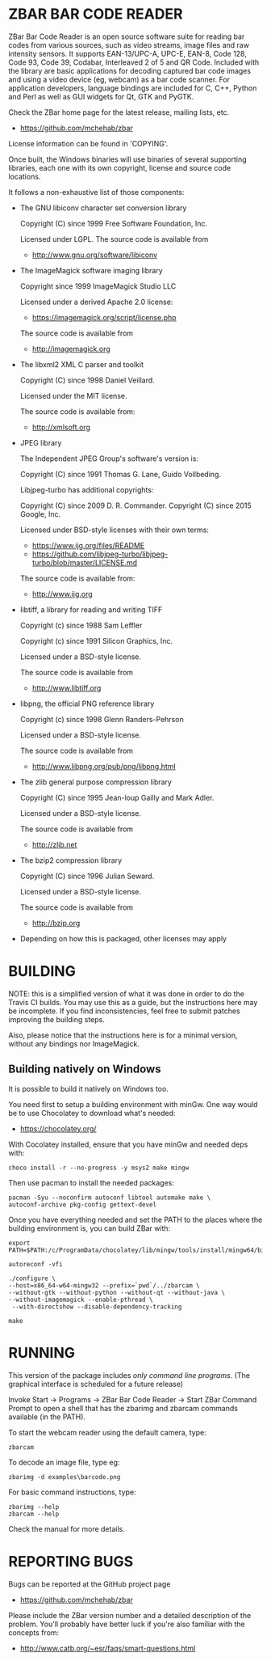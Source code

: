 ZBAR BAR CODE READER
====================

ZBar Bar Code Reader is an open source software suite for reading bar codes
from various sources, such as video streams, image files and raw intensity
sensors. It supports EAN-13/UPC-A, UPC-E, EAN-8, Code 128, Code 93, Code 39,
Codabar, Interleaved 2 of 5 and QR Code.  Included with the library are basic
applications for decoding captured bar code images and using a video device
(eg, webcam) as a bar code scanner.  For application developers, language
bindings are included for C, C++, Python and Perl as well as GUI widgets for
Qt, GTK and PyGTK.

Check the ZBar home page for the latest release, mailing lists, etc.

  * <https://github.com/mchehab/zbar>

License information can be found in 'COPYING'.

Once built, the Windows binaries will use binaries of several supporting
libraries, each one with its own copyright, license and source code locations.

It follows a non-exhaustive list of those components:

  * The GNU libiconv character set conversion library

    Copyright (C) since 1999 Free Software Foundation, Inc.

    Licensed under LGPL.  The source code is available from

      * <http://www.gnu.org/software/libiconv>

  * The ImageMagick software imaging library

    Copyright since 1999 ImageMagick Studio LLC

    Licensed under a derived Apache 2.0 license:

      * https://imagemagick.org/script/license.php

    The source code is available from

      * <http://imagemagick.org>

  * The libxml2 XML C parser and toolkit

    Copyright (C) since 1998 Daniel Veillard.

    Licensed under the MIT license.

    The source code is available from:

      * <http://xmlsoft.org>

  * JPEG library

    The Independent JPEG Group's software's version is:

       Copyright (C) since 1991 Thomas G. Lane, Guido Vollbeding.

    Libjpeg-turbo has additional copyrights:

       Copyright (C) since 2009 D. R. Commander.
       Copyright (C) since 2015 Google, Inc.

    Licensed under BSD-style licenses with their own terms:

      * https://www.ijg.org/files/README
      * https://github.com/libjpeg-turbo/libjpeg-turbo/blob/master/LICENSE.md

    The source code is available from:

      * <http://www.ijg.org>

  * libtiff, a library for reading and writing TIFF

    Copyright (c) since 1988 Sam Leffler

    Copyright (c) since 1991 Silicon Graphics, Inc.

    Licensed under a BSD-style license.

    The source code is available from

      * <http://www.libtiff.org>

  * libpng, the official PNG reference library

    Copyright (c) since 1998 Glenn Randers-Pehrson

    Licensed under a BSD-style license.

    The source code is available from

      * <http://www.libpng.org/pub/png/libpng.html>

  * The zlib general purpose compression library

    Copyright (C) since 1995 Jean-loup Gailly and Mark Adler.

    Licensed under a BSD-style license.

    The source code is available from

      * <http://zlib.net>

  * The bzip2 compression library

    Copyright (C) since 1996 Julian Seward.

    Licensed under a BSD-style license.

    The source code is available from

      * <http://bzip.org>

  * Depending on how this is packaged, other licenses may apply


BUILDING
========

NOTE: this is a simplified version of what it was done in order to do the
Travis CI builds. You may use this as a guide, but the instructions here
may be incomplete. If you find inconsistencies, feel free to submit patches
improving the building steps.

Also, please notice that the instructions here is for a minimal version,
without any bindings nor ImageMagick.


Building natively on Windows
----------------------------

It is possible to build it natively on Windows too.

You need first to setup a building environment with minGw. One way would
be to use Chocolatey to download what's needed:

  * https://chocolatey.org/

With Cocolatey installed, ensure that you have minGw and needed deps with:

    choco install -r --no-progress -y msys2 make mingw

Then use pacman to install the needed packages:

    pacman -Syu --noconfirm autoconf libtool automake make \
	autoconf-archive pkg-config gettext-devel

Once you have everything needed and set the PATH to the places where the
building environment is, you can build ZBar with:

    export PATH=$PATH:/c/ProgramData/chocolatey/lib/mingw/tools/install/mingw64/bin

    autoreconf -vfi

    ./configure \
	--host=x86_64-w64-mingw32 --prefix=`pwd`/../zbarcam \
	--without-gtk --without-python --without-qt --without-java \
	--without-imagemagick --enable-pthread \
	 --with-directshow --disable-dependency-tracking

    make


RUNNING
=======

This version of the package includes *only command line programs*.
(The graphical interface is scheduled for a future release)

Invoke Start -> Programs -> ZBar Bar Code Reader -> Start ZBar Command Prompt
to open a shell that has the zbarimg and zbarcam commands available
(in the PATH).

To start the webcam reader using the default camera, type:

    zbarcam

To decode an image file, type eg:

    zbarimg -d examples\barcode.png

For basic command instructions, type:

    zbarimg --help
    zbarcam --help

Check the manual for more details.


REPORTING BUGS
==============

Bugs can be reported at the GitHub project page

  * <https://github.com/mchehab/zbar>

Please include the ZBar version number and a detailed description of
the problem.  You'll probably have better luck if you're also familiar
with the concepts from:

  * <http://www.catb.org/~esr/faqs/smart-questions.html>
